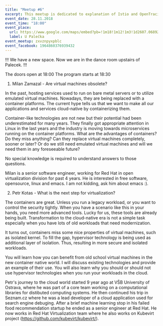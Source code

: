 ```yaml
---
title: "Meetup #6"
excerpt: This meetup is dedicated to explanation of Istio and OpenTracing.
event_date: 28.11.2018
event_time: "18:00"
event_place: 
  url: https://www.google.com/maps/embed?pb=!1m18!1m12!1m3!1d2607.068927407547!2d16.610185315840635!3d49.19925197932248!2m3!1f0!2f0!3f0!3m2!1i1024!2i768!4f13.1!3m3!1m2!1s0x0%3A0x0!2zNDnCsDExJzU3LjMiTiAxNsKwMzYnNDQuNiJF!5e0!3m2!1sen!2scz!4v1528745893930
  label: U Palečka
event_meetup: zxvznpyxpblc
event_facebook: 1964860376939432
---
```


!!! We have a new space. Now we are in the dance room upstairs of Palecek. !!!

The doors open at 18:00
The program starts at 18:30

1) Milan Zamazal - Are virtual machines obsolete? 

In the past, hosting services used to run on bare metal servers or to utilize
emulated virtual machines.  Nowadays, they are being replaced with a container
platforms.  The current hype tells us that we want to make all our applications
and services cloud-native by containerizing them.

Container-like technologies are not new but their potential had been
underestimated for many years.  They finally got appropriate attention in Linux
in the last years and the industry is moving towards microservices running on
the container platforms.  What are the advantages of containers?  Do they miss
anything?  Can they replace virtual machines completely, sooner or
later?  Or do we still need emulated virtual machines and will we need them in
any foreseeable future?

No special knowledge is required to understand answers to those questions.

Milan is a senior software engineer, working for Red Hat in open virtualization division for past 4 years.
He is interested in free software, opensource, linux and emacs. I am not kidding, ask him about emacs :).

2) Petr Kotas - What is the next step for virtualization?

The containers are great. Unless you run a legacy workload, or you want to control the security tightly. When you have a scenario like this in your hands, you need more advanced tools. Lucky for us, these tools are already being built. Transformation to the cloud-native era is not a simple task especially when you have lots of old workloads that need modernization.

It turns out, containers miss some nice properties of virtual machines, such as isolated kernel. To fill the gap, hypervisor technology is being used as additional layer of isolation. Thus, resulting in more secure and isolated workloads.

You will learn how you can benefit from old school virtual machines in the new container native world. I will discuss existing technologies and provide an example of their use. You will also learn why you should or should not use hypervisor technologies when you run your workloads in the cloud.

Petr's journey to the cloud world started 9 year ago at VŠB University of Ostrava, where he was part of a core team working on a computational libraries for distibuted computing systems. He then continued his trip in
Seznam.cz where he was a lead developer of a cloud application used for search engine debuging. After a brief machine learning stop in his failed food recommendation startup he ended as a senior engineer at Red Hat.
He now works in Red Hat Virtualization team where he also works on Kubevirt project (https://github.com/kubevirt/kubevirt/).
